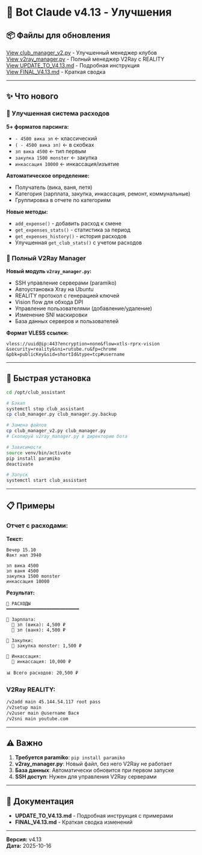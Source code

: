 
# 🚀 Bot Claude v4.13 - Улучшения

## 📦 Файлы для обновления

[View club_manager_v2.py](computer:///mnt/user-data/outputs/club_manager_v2.py) - Улучшенный менеджер клубов  
[View v2ray_manager.py](computer:///mnt/user-data/outputs/v2ray_manager.py) - Полный менеджер V2Ray с REALITY  
[View UPDATE_TO_V4.13.md](computer:///mnt/user-data/outputs/UPDATE_TO_V4.13.md) - Подробная инструкция  
[View FINAL_V4.13.md](computer:///mnt/user-data/outputs/FINAL_V4.13.md) - Краткая сводка

---

## ✨ Что нового

### 💸 Улучшенная система расходов

**5+ форматов парсинга:**
- `- 4500 вика зп` ← классический
- `( - 4500 вика зп)` ← в скобках  
- `зп вика 4500` ← тип первым
- `закупка 1500 monster` ← закупка
- `инкассация 10000` ← инкассация/изъятие

**Автоматическое определение:**
- Получатель (вика, ваня, петя)
- Категория (зарплата, закупка, инкассация, ремонт, коммунальные)
- Группировка в отчете по категориям

**Новые методы:**
- `add_expense()` - добавить расход к смене
- `get_expenses_stats()` - статистика за период
- `get_expenses_history()` - история расходов
- Улучшенная `get_club_stats()` с учетом расходов

### 🔐 Полный V2Ray Manager

**Новый модуль `v2ray_manager.py`:**
- SSH управление серверами (paramiko)
- Автоустановка Xray на Ubuntu
- REALITY протокол с генерацией ключей
- Vision flow для обхода DPI
- Управление пользователями (добавление/удаление)
- Изменение SNI маскировки
- База данных серверов и пользователей

**Формат VLESS ссылки:**
```
vless://uuid@ip:443?encryption=none&flow=xtls-rprx-vision
&security=reality&sni=rutube.ru&fp=chrome
&pbk=publicKey&sid=shortId&type=tcp#username
```

---

## 🔧 Быстрая установка

```bash
cd /opt/club_assistant

# Бэкап
systemctl stop club_assistant
cp club_manager.py club_manager.py.backup

# Замена файлов
cp club_manager_v2.py club_manager.py
# Скопируй v2ray_manager.py в директорию бота

# Зависимости
source venv/bin/activate
pip install paramiko
deactivate

# Запуск
systemctl start club_assistant
```

---

## 📋 Примеры

### Отчет с расходами:

**Текст:**
```
Вечер 15.10
Факт нал 3940

зп вика 4500
зп ваня 4500
закупка 1500 monster
инкассация 10000
```

**Результат:**
```
💸 РАСХОДЫ
━━━━━━━━━━━━━━━━━━━━━━━━━━━

👤 Зарплата:
  👤 зп (вика): 4,500 ₽
  👤 зп (ваня): 4,500 ₽

🛒 Закупки:
  🛒 закупка monster: 1,500 ₽

🏦 Инкассация:
  🏦 инкассация: 10,000 ₽

📊 Всего расходов: 20,500 ₽
```

### V2Ray REALITY:

```bash
/v2add main 45.144.54.117 root pass
/v2setup main
/v2user main @username Вася
/v2sni main youtube.com
```

---

## ⚠️ Важно

1. **Требуется paramiko**: `pip install paramiko`
2. **v2ray_manager.py**: Новый файл, без него V2Ray не работает
3. **База данных**: Автоматически обновится при первом запуске
4. **SSH доступ**: Нужен для управления V2Ray серверами

---

## 📖 Документация

- **UPDATE_TO_V4.13.md** - Подробная инструкция с примерами
- **FINAL_V4.13.md** - Краткая сводка изменений

---

**Версия:** v4.13  
**Дата:** 2025-10-16
